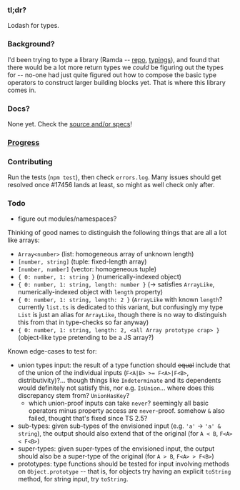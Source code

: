 ### tl;dr?

Lodash for types.

### Background?

I'd been trying to type a library (Ramda -- [repo](http://ramdajs.com/docs/), [typings](https://github.com/types/npm-ramda/)), and found that there would be a lot more return types we *could* be figuring out the types for -- no-one had just quite figured out how to compose the basic type operators to construct larger building blocks yet. That is where this library comes in.

### Docs?

None yet. Check the [source and/or specs](https://github.com/tycho01/typical/tree/master/src)!

### [Progress](https://github.com/Microsoft/TypeScript/issues/16392)

### Contributing

Run the tests (`npm test`), then check `errors.log`. Many issues should get resolved once #17456 lands at least, so might as well check only after.

### Todo

- figure out modules/namespaces?

Thinking of good names to distinguish the following things that are all a lot like arrays:
- `Array<number>` (list: homogeneous array of unknown length)
- `[number, string]` (tuple: fixed-length array)
- `[number, number]` (vector: homogeneous tuple)
- `{ 0: number, 1: string }` (numerically-indexed object)
- `{ 0: number, 1: string, length: number }` (-> satisfies `ArrayLike`, numerically-indexed object with `length` property)
- `{ 0: number, 1: string, length: 2 }` (`ArrayLike` with known `length`? currently `list.ts` is dedicated to this variant, but confusingly my type `List` is just an alias for `ArrayLike`, though there is no way to distinguish this from that in type-checks so far anyway)
- `{ 0: number, 1: string, length: 2, <all Array prototype crap> }` (object-like type pretending to be a JS array?)

Known edge-cases to test for:
- union types input: the result of a type function should ~~equal~~ include that of the union of the individual inputs (`F<A|B> >= F<A>|F<B>`, distributivity)?... though things like `Indeterminate` and its dependents would definitely not satisfy this, nor e.g. `IsUnion`... where does this discrepancy stem from? `UnionHasKey`?
    - which union-proof inputs can take `never`? seemingly all basic operators minus property access are `never`-proof. somehow `&` also failed, thought that's fixed since TS 2.5?
- sub-types: given sub-types of the envisioned input (e.g. `'a'` -> `'a' & string`), the output should also extend that of the original (for `A < B`, `F<A> < F<B>`)
- super-types: given super-types of the envisioned input, the output should also be a super-type of the original (for `A > B`, `F<A> > F<B>`)
- prototypes: type functions should be tested for input involving methods on `Object.prototype` -- that is, for objects try having an explicit `toString` method, for string input, try `toString`.
